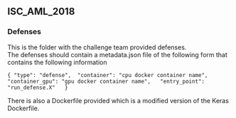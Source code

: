 ## ISC_AML_2018

### Defenses
This is the folder with the challenge team provided defenses.  
The defenses should contain a metadata.json file of the following form that contains the following information  

`{
	"type": "defense", 
	"container": "cpu docker container name",   
	"container_gpu": "gpu docker container name",  
	"entry_point": "run_defense.X"  
}` 

There is also a Dockerfile provided which is a modified version of the Keras Dockerfile. 